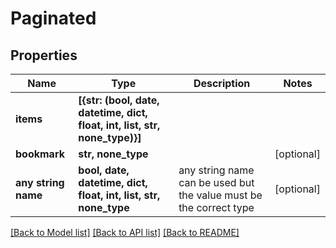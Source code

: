 # Paginated


## Properties
Name | Type | Description | Notes
------------ | ------------- | ------------- | -------------
**items** | **[{str: (bool, date, datetime, dict, float, int, list, str, none_type)}]** |  | 
**bookmark** | **str, none_type** |  | [optional] 
**any string name** | **bool, date, datetime, dict, float, int, list, str, none_type** | any string name can be used but the value must be the correct type | [optional]

[[Back to Model list]](../README.md#documentation-for-models) [[Back to API list]](../README.md#documentation-for-api-endpoints) [[Back to README]](../README.md)


